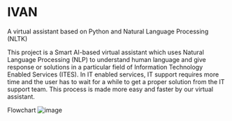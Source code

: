 # IVAN
A virtual assistant based on Python and Natural Language Processing (NLTK)

This project is a Smart AI-based virtual assistant which uses Natural Language Processing (NLP) to understand human language and give response or solutions in a particular field of Information Technology Enabled Services (ITES).
In IT enabled services, IT support requires more time and the user has to wait for a while to get a proper solution from the IT support team. This process is made more easy and faster by our virtual assistant.

Flowchart
![image](https://user-images.githubusercontent.com/48917126/169421526-3c55230a-dc3a-4266-b4e1-aa11f585967b.png)
